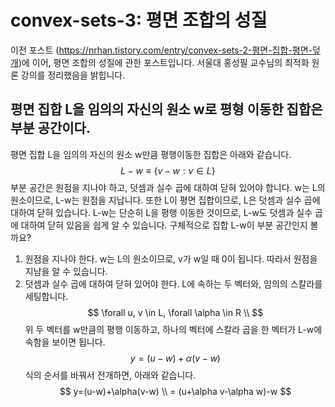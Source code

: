 # convex-sets-3: 평면 조합의 성질
이전 포스트 (https://nrhan.tistory.com/entry/convex-sets-2-평면-집합-평면-덮개)에 이어, 평면 조합의 성질에 관한 포스트입니다. 서울대 홍성필 교수님의 최적화 원론 강의를 정리했음을 밝힙니다. 

## 평면 집합 L을 임의의 자신의 원소 w로 평형 이동한 집합은 부분 공간이다.

평면 집합 L을 임의의 자신의 원소 w만큼 평행이동한 집합은 아래와 같습니다.
$$
L-w \equiv \{v-w : v\in L\}
$$
부분 공간은 원점을 지나야 하고, 덧셈과 실수 곱에 대하여 닫혀 있어야 합니다. w는 L의 원소이므로, L-w는 원점을 지납니다. 또한 L이 평면 집합이므로, L은 덧셈과 실수 곱에 대하여 닫혀 있습니다. L-w는 단순히 L을 평행 이동한 것이므로, L-w도 덧셈과 실수 곱에 대하여 닫혀 있음을 쉽게 알 수 있습니다.
구체적으로 집합 L-w이 부분 공간인지 볼까요?
1. 원점을 지나야 한다.
w는 L의 원소이므로, v가 w일 때 0이 됩니다. 따라서 원점을 지남을 알 수 있습니다.
2. 덧셈과 실수 곱에 대하여 닫혀 있어야 한다.
L에 속하는 두 벡터와, 임의의 스칼라를 세팅합니다.
$$
\forall u, v \in L, \forall \alpha \in R \\
$$
위 두 벡터를 w만큼의 평행 이동하고, 하나의 벡터에 스칼라 곱을 한 벡터가 L-w에 속함을 보이면 됩니다.
$$
y=(u-w)+\alpha(v-w)
$$
식의 순서를 바꿔서 전개하면, 아래와 같습니다.
$$
y=(u-w)+\alpha(v-w) \\
= (u+\alpha v-\alpha w)-w
$$

<!--stackedit_data:
eyJoaXN0b3J5IjpbLTM1MTgyMDIwLDEwNzE5NTgyNThdfQ==
-->